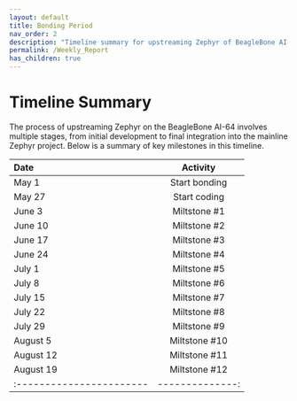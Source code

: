 ```yaml
---
layout: default
title: Bonding Period
nav_order: 2
description: "Timeline summary for upstreaming Zephyr of BeagleBone AI 64."
permalink: /Weekly_Report
has_children: true
---
```


# Timeline Summary

The process of upstreaming Zephyr on the BeagleBone AI-64 involves multiple stages, from initial development to final integration into the mainline Zephyr project. Below is a summary of key milestones in this timeline.

| Date                     | Activity        | 
| :----------------------- | :--------------:| 
| May 1                    | Start bonding   | 
| May 27                   | Start coding    | 
| June 3                   | Miltstone #1    | 
| June 10                  | Miltstone #2    | 
| June 17                  | Miltstone #3    | 
| June 24                  | Miltstone #4    | 
| July 1                   | Miltstone #5    | 
| July 8                   | Miltstone #6    | 
| July 15                  | Miltstone #7    | 
| July 22                  | Miltstone #8    | 
| July 29                  | Miltstone #9    | 
| August 5                 | Miltstone #10   | 
| August 12                | Miltstone #11   | 
| August 19                | Miltstone #12   | 
| :----------------------- | --------------: | 
